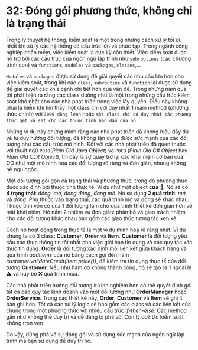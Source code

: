# 32: Đóng gói phương thức, không chỉ là trạng thái

Trong lý thuyết hệ thống, kiểm soát là một trong những cách xử lý tối ưu nhất khi xử lý các hệ thống có cấu trúc lớn và phức tạp. Trong ngành công nghiệp phần mềm, việc kiểm soát là cực kỳ cần thiết. Việc kiểm soát được hỗ trợ bởi các cấu trúc của ngôn ngữ lập trình như `subroutines` (các chương trình con) và `functions`, `modules` và `packages`, `classes`,...

`Modules` và `packages` được sử dụng để giải quyết các nhu cầu lớn hơn cho việc kiểm soát, trong khi các `class`, `subroutine` và `function` lại được sử dụng để giải quyết các khía cạnh chi tiết hơn của vấn đề. Trong những năm qua, tôi phát hiện ra rằng các class dường như là một trong những cấu trúc kiểm soát khó nhất cho các nhà phát triển trong việc lấy quyền. Điều này không phải là hiếm khi tìm thấy một class chỉ với duy nhất 1 main method (phương thức chính) với `3000 dòng lệnh` hoặc `một class chỉ có duy nhất các phương thức get và set cho các thuộc tính ban đầu của nó`.

Những ví dụ này chứng minh rằng các nhà phát triển đã không hiểu đầy đủ về tư duy hướng đối tượng, đã không tận dụng được sức mạnh của các đối tượng như các cấu trúc mô hình. Đối với các nhà phát triển đã quen thuộc với thuật ngữ `POJO`(*Plain Old Java Object*) và `POCO` (*Plain Old C# Object* hay *Plain Old CLR Object*), thì đây là sự quay trở lại các khái niệm cơ bản của OO như một mô hình hoá các đối tượng rõ ràng và đơn giản, nhưng không hề ngu ngốc.

Một đối tượng gói gọn cả trạng thái và phương thức, trong đó phương thức được xác định bởi thuộc tính thực tế. Ví dụ như một object **cửa** 🚪. Nó sẽ có **4 trạng thái**: *đóng*, *mở*, *đang đóng*, *đang mở*. Nó sử dụng **2 quá trình**: *mở* và *đóng*. Phụ thuộc vào trạng thái, các quá trình mở và đóng sẽ khác nhau. Thuộc tính vốn có của 1 đối tượng làm cho quá trình thiết kế đơn giản hơn về mặt khái niệm. Nó nắm 2 nhiệm vụ đơn giản: phân bổ và giao trách nhiệm cho các đối tượng khác nhau bao gồm các giao thức tương tác xen kẽ.

Cách nó hoạt động trong thực tế là một ví dụ minh hoạ rõ ràng nhất. Ví dụ chúng ta có 3 class: **Customer**, **Order** và **Item**. **Customer** là đối tượng yêu cầu xác thực thông tin tốt nhất cho việc giới hạn tín dụng và các quy tắc xác thực tín dụng. **Order** là đối tượng xác định mối liên kết giữa khách hàng và quá trình *addItems* của nó bằng cách gọi đến hàm *customer.validateCredit(item.price())*, để kiểm tra tín dụng thực tế của đối tượng **Customer**. Nếu như hàm đó không thành công, nó sẽ tạo ra 1 ngoại lệ ⚠ và huỷ bỏ ❌ quá trình mua.

Các nhà phát triển hướng đối tượng ít kinh nghiệm hơn có thể quyết định gói tất cả các quy tắc kinh doanh vào một đối tượng như **OrderManager** hoặc **OrderService**. Trong các thiết kế này, **Order**, **Customer** và **Item** sẽ ghi ít bản ghi hơn. Tất cả các xử lý logic sẽ bao gồm các class và các liên kết của chúng trong một phương thức với nhiều cấu trúc *if-then-else*. Các method gần như không thể duy trì và dễ dàng bị phá vỡ. Còn lý do? Do kiểm soát không trọn vẹn.

Do vậy, đừng phá vỡ sự đóng gói và sử dụng sức mạnh của ngôn ngữ lập trình mà bạn sử dụng để duy trì nó.
